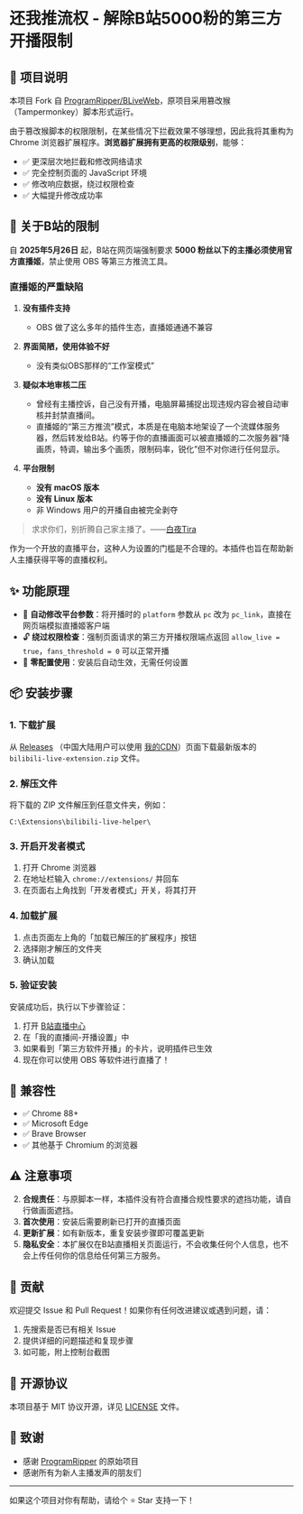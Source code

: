 # 还我推流权 - 解除B站5000粉的第三方开播限制

## 📢 项目说明

本项目 Fork 自 [ProgramRipper/BLiveWeb](https://github.com/ProgramRipper/BLiveWeb)，原项目采用篡改猴（Tampermonkey）脚本形式运行。

由于篡改猴脚本的权限限制，在某些情况下拦截效果不够理想，因此我将其重构为 Chrome 浏览器扩展程序。**浏览器扩展拥有更高的权限级别**，能够：

- ✅ 更深层次地拦截和修改网络请求
- ✅ 完全控制页面的 JavaScript 环境
- ✅ 修改响应数据，绕过权限检查
- ✅ 大幅提升修改成功率

## 🚫 关于B站的限制

自 **2025年5月26日** 起，B站在网页端强制要求 **5000 粉丝以下的主播必须使用官方直播姬**，禁止使用 OBS 等第三方推流工具。

### 直播姬的严重缺陷

1. **没有插件支持**
   - OBS 做了这么多年的插件生态，直播姬通通不兼容

2. **界面简陋，使用体验不好**
   - 没有类似OBS那样的“工作室模式”

3. **疑似本地审核二压**
   - 曾经有主播控诉，自己没有开播，电脑屏幕捕捉出现违规内容会被自动审核并封禁直播间。
   - 直播姬的“第三方推流”模式，本质是在电脑本地架设了一个流媒体服务器，然后转发给B站。约等于你的直播画面可以被直播姬的二次服务器“降画质，特调，输出多个画质，限制码率，锐化”但不对你进行任何显示。

4. **平台限制**
   - **没有 macOS 版本**
   - **没有 Linux 版本**
   - 非 Windows 用户的开播自由被完全剥夺

> 求求你们，别折腾自己家主播了。——[白夜Tira](https://t.bilibili.com/847139701670281225)

作为一个开放的直播平台，这种人为设置的门槛是不合理的。本插件也旨在帮助新人主播获得平等的直播权利。

## ✨ 功能原理

- 🔧 **自动修改平台参数**：将开播时的 `platform` 参数从 `pc` 改为 `pc_link`，直接在网页端模拟直播姬客户端
- 🔓 **绕过权限检查**：强制页面请求的第三方开播权限端点返回 `allow_live = true`，`fans_threshold = 0` 可以正常开播
- 🚀 **零配置使用**：安装后自动生效，无需任何设置

## 📦 安装步骤

### 1. 下载扩展

从 [Releases](https://github.com/George-Bai-VDS/Bilibili-Stream-Unlocker/releases) （中国大陆用户可以使用 [我的CDN](https://vcos.vds.pub/git-opt/bilibili-live-extension.zip)）页面下载最新版本的 `bilibili-live-extension.zip` 文件。

### 2. 解压文件

将下载的 ZIP 文件解压到任意文件夹，例如：
```
C:\Extensions\bilibili-live-helper\
```

### 3. 开启开发者模式

1. 打开 Chrome 浏览器
2. 在地址栏输入 `chrome://extensions/` 并回车
3. 在页面右上角找到「开发者模式」开关，将其打开

### 4. 加载扩展

1. 点击页面左上角的「加载已解压的扩展程序」按钮
2. 选择刚才解压的文件夹
3. 确认加载

### 5. 验证安装

安装成功后，执行以下步骤验证：

1. 打开 [B站直播中心](https://link.bilibili.com/)
2. 在「我的直播间-开播设置」中
3. 如果看到「第三方软件开播」的卡片，说明插件已生效
4. 现在你可以使用 OBS 等软件进行直播了！

## 🔧 兼容性

- ✅ Chrome 88+
- ✅ Microsoft Edge
- ✅ Brave Browser
- ✅ 其他基于 Chromium 的浏览器

## ⚠️ 注意事项

2. **合规责任**：与原脚本一样，本插件没有符合直播合规性要求的遮挡功能，请自行做画面遮挡。
3. **首次使用**：安装后需要刷新已打开的直播页面
4. **更新扩展**：如有新版本，重复安装步骤即可覆盖更新
5. **隐私安全**：本扩展仅在B站直播相关页面运行，不会收集任何个人信息，也不会上传任何你的信息给任何第三方服务。

## 🤝 贡献

欢迎提交 Issue 和 Pull Request！如果你有任何改进建议或遇到问题，请：

1. 先搜索是否已有相关 Issue
2. 提供详细的问题描述和复现步骤
3. 如可能，附上控制台截图

## 📄 开源协议

本项目基于 MIT 协议开源，详见 [LICENSE](LICENSE.txt) 文件。

## 🙏 致谢

- 感谢 [ProgramRipper](https://github.com/ProgramRipper) 的原始项目
- 感谢所有为新人主播发声的朋友们

---

如果这个项目对你有帮助，请给个 ⭐ Star 支持一下！
